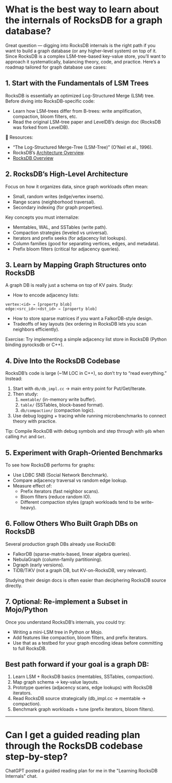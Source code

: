 # What is the best way to learn about the internals of RocksDB for a graph database?

Great question — digging into RocksDB internals is the right path if you want to build a graph database (or any higher-level system) on top of it. Since RocksDB is a complex LSM-tree-based key-value store, you’ll want to approach it systematically, balancing theory, code, and practice. Here’s a roadmap tailored for graph database use cases:

## 1. Start with the Fundamentals of LSM Trees

RocksDB is essentially an optimized Log-Structured Merge (LSM) tree. Before diving into RocksDB-specific code:

* Learn how LSM-trees differ from B-trees: write amplification, compaction, bloom filters, etc.
* Read the original LSM-tree paper and LevelDB’s design doc (RocksDB was forked from LevelDB).

📖 Resources:

* “The Log-Structured Merge-Tree (LSM-Tree)” (O’Neil et al., 1996).
* RocksDB’s [Architecture Overview](https://github.com/facebook/rocksdb/wiki).
* [RocksDB Overview](https://docs.pingcap.com/tidb/stable/rocksdb-overview/)

## 2. RocksDB’s High-Level Architecture

Focus on how it organizes data, since graph workloads often mean:

* Small, random writes (edge/vertex inserts).
* Range scans (neighborhood traversal).
* Secondary indexing (for graph properties).

Key concepts you must internalize:

* Memtables, WAL, and SSTables (write path).
* Compaction strategies (leveled vs universal).
* Iterators and prefix seeks (for adjacency list lookups).
* Column families (good for separating vertices, edges, and metadata).
* Prefix bloom filters (critical for adjacency queries).

## 3. Learn by Mapping Graph Structures onto RocksDB

A graph DB is really just a schema on top of KV pairs. Study:

* How to encode adjacency lists:
```
vertex:<id> → [property blob]
edge:<src_id>:<dst_id> → [property blob]
```
* How to store sparse matrices if you want a FalkorDB-style design.
* Tradeoffs of key layouts (lex ordering in RocksDB lets you scan neighbors efficiently).

Exercise: Try implementing a simple adjacency list store in RocksDB (Python binding pyrocksdb or C++).

## 4. Dive Into the RocksDB Codebase

RocksDB’s code is large (~1M LOC in C++), so don’t try to “read everything.” Instead:

1. Start with `db/db_impl.cc` → main entry point for Put/Get/Iterate.
2. Then study:
    1. `memtable/` (in-memory write buffer).
    2. `table/` (SSTables, block-based format).
    3. `db/compaction/` (compaction logic).
3. Use debug logging + tracing while running microbenchmarks to connect theory with practice.

Tip: Compile RocksDB with debug symbols and step through with `gdb` when calling `Put` and `Get`.

## 5. Experiment with Graph-Oriented Benchmarks

To see how RocksDB performs for graphs:

* Use LDBC SNB (Social Network Benchmark).
* Compare adjacency traversal vs random edge lookup.
* Measure effect of:
    * Prefix iterators (fast neighbor scans).
    * Bloom filters (reduce random IO).
    * Different compaction styles (graph workloads tend to be write-heavy).

## 6. Follow Others Who Built Graph DBs on RocksDB

Several production graph DBs already use RocksDB:

* FalkorDB (sparse-matrix-based, linear algebra queries).
* NebulaGraph (column-family partitioning).
* Dgraph (early versions).
* TiDB/TiKV (not a graph DB, but KV-on-RocksDB, very relevant).

Studying their design docs is often easier than deciphering RocksDB source directly.

## 7. Optional: Re-implement a Subset in Mojo/Python

Once you understand RocksDB’s internals, you could try:

* Writing a mini-LSM tree in Python or Mojo.
* Add features like compaction, bloom filters, and prefix iterators.
* Use that as a testbed for your graph encoding ideas before committing to full RocksDB.

## Best path forward if your goal is a graph DB:

1. Learn LSM + RocksDB basics (memtables, SSTables, compaction).
2. Map graph schema → key-value layouts.
3. Prototype queries (adjacency scans, edge lookups) with RocksDB iterators.
4. Read RocksDB source strategically (db_impl.cc → memtable → compaction).
5. Benchmark graph workloads + tune (prefix iterators, bloom filters).

---

# Can I get a guided reading plan through the RocksDB codebase step-by-step?

ChatGPT posted a guided reading plan for me in the "Learning RocksDB Internals" chat.
